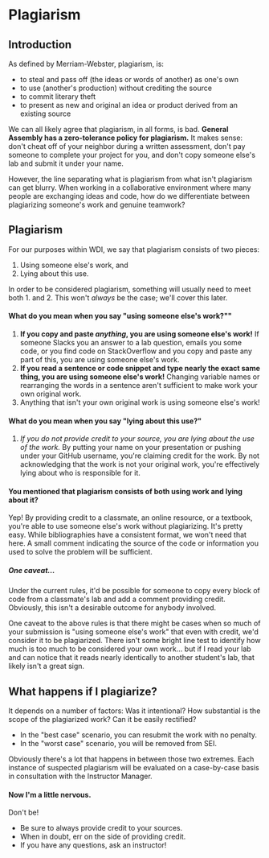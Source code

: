# Plagiarism

## Introduction
As defined by Merriam-Webster, plagiarism, is:

* to steal and pass off (the ideas or words of another) as one's own
* to use (another's production) without crediting the source
* to commit literary theft
* to present as new and original an idea or product derived from an existing source

We can all likely agree that plagiarism, in all forms, is bad. **General Assembly has a zero-tolerance policy for plagiarism.** It makes sense: don't cheat off of your neighbor during a written assessment, don't pay someone to complete your project for you, and don't copy someone else's lab and submit it under your name.

However, the line separating what is plagiarism from what isn't plagiarism can get blurry. When working in a collaborative environment where many people are exchanging ideas and code, how do we differentiate between plagiarizing someone's work and genuine teamwork?

## Plagiarism
For our purposes within WDI, we say that plagiarism consists of two pieces:

1. Using someone else's work, and
2. Lying about this use.

In order to be considered plagiarism, something will usually need to meet both 1. and 2. This won't *always* be the case; we'll cover this later.

#### What do you mean when you say "using someone else's work?""

1. **If you copy and paste *anything*, you are using someone else's work!** If someone Slacks you an answer to a lab question, emails you some code, or you find code on StackOverflow and you copy and paste any part of this, you are using someone else's work.
2. **If you read a sentence or code snippet and type nearly the exact same thing, you are using someone else's work!** Changing variable names or rearranging the words in a sentence aren't sufficient to make work your own original work.
3. Anything that isn't your own original work is using someone else's work!

#### What do you mean when you say "lying about this use?"

1. *If you do not provide credit to your source, you are lying about the use of the work.* By putting your name on your presentation or pushing under your GitHub username, you're claiming credit for the work. By not acknowledging that the work is not your original work, you're effectively lying about who is responsible for it.

#### You mentioned that plagiarism consists of both using work and lying about it?

Yep! By providing credit to a classmate, an online resource, or a textbook, you're able to use someone else's work without plagiarizing. It's pretty easy. While bibliographies have a consistent format, we won't need that here. A small comment indicating the source of the code or information you used to solve the problem will be sufficient.

##### One caveat...

Under the current rules, it'd be possible for someone to copy every block of code from a classmate's lab and add a comment providing credit. Obviously, this isn't a desirable outcome for anybody involved.

One caveat to the above rules is that there might be cases when so much of your submission is "using someone else's work" that even with credit, we'd consider it to be plagiarized. There isn't some bright line test to identify how much is too much to be considered your own work... but if I read your lab and can notice that it reads nearly identically to another student's lab, that likely isn't a great sign.

## What happens if I plagiarize?

It depends on a number of factors: Was it intentional? How substantial is the scope of the plagiarized work? Can it be easily rectified?

* In the "best case" scenario, you can resubmit the work with no penalty.
* In the "worst case" scenario, you will be removed from SEI.

Obviously there's a lot that happens in between those two extremes. Each instance of suspected plagiarism will be evaluated on a case-by-case basis in consultation with the Instructor Manager.

#### Now I'm a little nervous.

Don't be!

* Be sure to always provide credit to your sources.
* When in doubt, err on the side of providing credit. 
* If you have any questions, ask an instructor!
